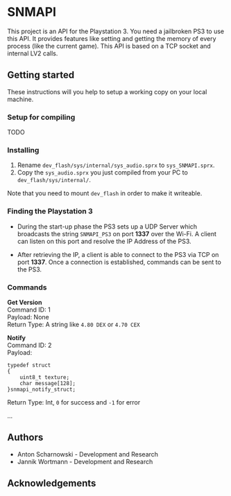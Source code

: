 # SNMAPI #

This project is an API for the Playstation 3. You need a jailbroken PS3 to use this API. It provides features like setting and getting the memory of every process (like the current game). This API is based on a TCP socket and internal LV2 calls.

## Getting started ##
These instructions will you help to setup a working copy on your local machine. 

### Setup for compiling ###
TODO

### Installing ###
1. Rename `dev_flash/sys/internal/sys_audio.sprx` to `sys_SNMAPI.sprx`. 
2. Copy the `sys_audio.sprx` you just compiled from your PC to `dev_flash/sys/internal/`. 

Note that you need to mount `dev_flash` in order to make it writeable. 

### Finding the Playstation 3 ###
- During the start-up phase the PS3 sets up a UDP Server which broadcasts the string `SNMAPI_PS3` on port **1337** over the Wi-Fi. A client can listen on this port and resolve the IP Address of the PS3.

- After retrieving the IP, a client is able to connect to the PS3 via TCP on port **1337**. Once a connection is established, commands can be sent to the PS3. 

### Commands ###
**Get Version**  
Command ID: 1  
Payload: None  
Return Type: A string like `4.80 DEX` or `4.70 CEX`

**Notify**  
Command ID: 2  
Payload: 
```
typedef struct
{
    uint8_t texture;
    char message[128];
}snmapi_notify_struct;
```
Return Type: Int, `0` for success and `-1` for error

...


## Authors ##
- Anton Scharnowski - Development and Research
- Jannik Wortmann - Development and Research

## Acknowledgements ##

